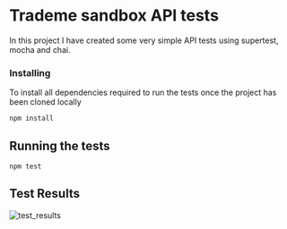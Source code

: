# Trademe sandbox API tests

In this project I have created some very simple API tests using supertest, mocha and chai.

### Installing

To install all dependencies required to run the tests once the project has been cloned locally
```
npm install
```

## Running the tests

```
npm test
```

## Test Results
![test_results](https://user-images.githubusercontent.com/11692981/79923149-0fe0d400-8489-11ea-9755-fa7ffdb4f185.png)
